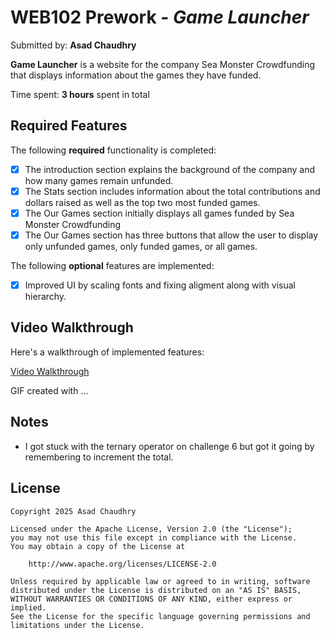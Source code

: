 # WEB102 Prework - *Game Launcher*

Submitted by: **Asad Chaudhry**

**Game Launcher** is a website for the company Sea Monster Crowdfunding that displays information about the games they have funded.

Time spent: **3 hours** spent in total

## Required Features

The following **required** functionality is completed:

* [x] The introduction section explains the background of the company and how many games remain unfunded.
* [x] The Stats section includes information about the total contributions and dollars raised as well as the top two most funded games.
* [x] The Our Games section initially displays all games funded by Sea Monster Crowdfunding
* [x] The Our Games section has three buttons that allow the user to display only unfunded games, only funded games, or all games.

The following **optional** features are implemented:

* [x] Improved UI by scaling fonts and fixing aligment along with visual hierarchy.

## Video Walkthrough

Here's a walkthrough of implemented features:

<a href='https://www.loom.com/share/2e2160e4ba514a42b8882d29d4035655?sid=9b2b08b6-46e8-4a9a-9932-bac01caa5f9b' target=_blank aria-label="video-walkthrough"> Video Walkthrough </a>

<!-- Replace this with whatever GIF tool you used! -->
GIF created with ...  
<!-- Recommended tools:
[Kap](https://getkap.co/) for macOS
[ScreenToGif](https://www.screentogif.com/) for Windows
[peek](https://github.com/phw/peek) for Linux. -->

## Notes

* I got stuck with the ternary operator on challenge 6 but got it going by remembering to increment the total.

## License

    Copyright 2025 Asad Chaudhry

    Licensed under the Apache License, Version 2.0 (the "License");
    you may not use this file except in compliance with the License.
    You may obtain a copy of the License at

        http://www.apache.org/licenses/LICENSE-2.0

    Unless required by applicable law or agreed to in writing, software
    distributed under the License is distributed on an "AS IS" BASIS,
    WITHOUT WARRANTIES OR CONDITIONS OF ANY KIND, either express or implied.
    See the License for the specific language governing permissions and
    limitations under the License.
